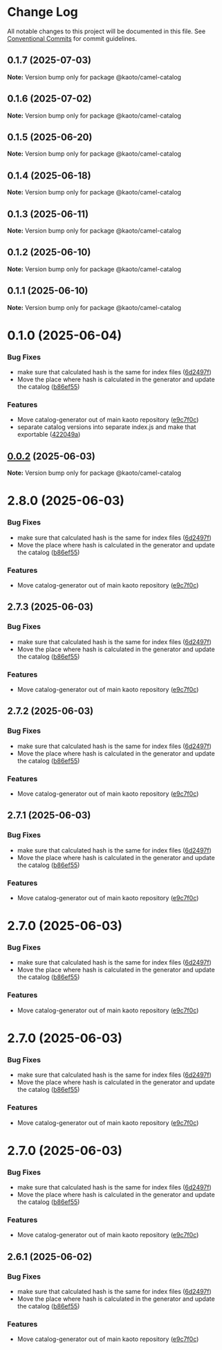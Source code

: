 # Change Log

All notable changes to this project will be documented in this file.
See [Conventional Commits](https://conventionalcommits.org) for commit guidelines.

## 0.1.7 (2025-07-03)

**Note:** Version bump only for package @kaoto/camel-catalog

## 0.1.6 (2025-07-02)

**Note:** Version bump only for package @kaoto/camel-catalog

## 0.1.5 (2025-06-20)

**Note:** Version bump only for package @kaoto/camel-catalog

## 0.1.4 (2025-06-18)

**Note:** Version bump only for package @kaoto/camel-catalog

## 0.1.3 (2025-06-11)

**Note:** Version bump only for package @kaoto/camel-catalog

## 0.1.2 (2025-06-10)

**Note:** Version bump only for package @kaoto/camel-catalog

## 0.1.1 (2025-06-10)

**Note:** Version bump only for package @kaoto/camel-catalog

# 0.1.0 (2025-06-04)

### Bug Fixes

* make sure that calculated hash is the same for index files ([6d2497f](https://github.com/KaotoIO/camel-catalog/commit/6d2497f43ba452731bcbc826f0a3d7c204af1cdd))
* Move the place where hash is calculated in the generator and update the catalog ([b86ef55](https://github.com/KaotoIO/camel-catalog/commit/b86ef5599d046863d0b45c6ecc1659fa74640f37))

### Features

* Move catalog-generator out of main kaoto repository ([e9c7f0c](https://github.com/KaotoIO/camel-catalog/commit/e9c7f0c83d58d440b7e883fa3da2f43a09e5b12a))
* separate catalog versions into separate index.js and make that exportable ([422049a](https://github.com/KaotoIO/camel-catalog/commit/422049a24412aca8ee8e608045f1a4893855aec2))

## [0.0.2](https://github.com/KaotoIO/camel-catalog/compare/@kaoto/camel-catalog@2.8.0...@kaoto/camel-catalog@0.0.2) (2025-06-03)

**Note:** Version bump only for package @kaoto/camel-catalog

# 2.8.0 (2025-06-03)

### Bug Fixes

* make sure that calculated hash is the same for index files ([6d2497f](https://github.com/KaotoIO/camel-catalog/commit/6d2497f43ba452731bcbc826f0a3d7c204af1cdd))
* Move the place where hash is calculated in the generator and update the catalog ([b86ef55](https://github.com/KaotoIO/camel-catalog/commit/b86ef5599d046863d0b45c6ecc1659fa74640f37))

### Features

* Move catalog-generator out of main kaoto repository ([e9c7f0c](https://github.com/KaotoIO/camel-catalog/commit/e9c7f0c83d58d440b7e883fa3da2f43a09e5b12a))

## 2.7.3 (2025-06-03)

### Bug Fixes

* make sure that calculated hash is the same for index files ([6d2497f](https://github.com/KaotoIO/camel-catalog/commit/6d2497f43ba452731bcbc826f0a3d7c204af1cdd))
* Move the place where hash is calculated in the generator and update the catalog ([b86ef55](https://github.com/KaotoIO/camel-catalog/commit/b86ef5599d046863d0b45c6ecc1659fa74640f37))

### Features

* Move catalog-generator out of main kaoto repository ([e9c7f0c](https://github.com/KaotoIO/camel-catalog/commit/e9c7f0c83d58d440b7e883fa3da2f43a09e5b12a))

## 2.7.2 (2025-06-03)

### Bug Fixes

* make sure that calculated hash is the same for index files ([6d2497f](https://github.com/KaotoIO/camel-catalog/commit/6d2497f43ba452731bcbc826f0a3d7c204af1cdd))
* Move the place where hash is calculated in the generator and update the catalog ([b86ef55](https://github.com/KaotoIO/camel-catalog/commit/b86ef5599d046863d0b45c6ecc1659fa74640f37))

### Features

* Move catalog-generator out of main kaoto repository ([e9c7f0c](https://github.com/KaotoIO/camel-catalog/commit/e9c7f0c83d58d440b7e883fa3da2f43a09e5b12a))

## 2.7.1 (2025-06-03)

### Bug Fixes

* make sure that calculated hash is the same for index files ([6d2497f](https://github.com/KaotoIO/camel-catalog/commit/6d2497f43ba452731bcbc826f0a3d7c204af1cdd))
* Move the place where hash is calculated in the generator and update the catalog ([b86ef55](https://github.com/KaotoIO/camel-catalog/commit/b86ef5599d046863d0b45c6ecc1659fa74640f37))

### Features

* Move catalog-generator out of main kaoto repository ([e9c7f0c](https://github.com/KaotoIO/camel-catalog/commit/e9c7f0c83d58d440b7e883fa3da2f43a09e5b12a))

# 2.7.0 (2025-06-03)

### Bug Fixes

* make sure that calculated hash is the same for index files ([6d2497f](https://github.com/KaotoIO/camel-catalog/commit/6d2497f43ba452731bcbc826f0a3d7c204af1cdd))
* Move the place where hash is calculated in the generator and update the catalog ([b86ef55](https://github.com/KaotoIO/camel-catalog/commit/b86ef5599d046863d0b45c6ecc1659fa74640f37))

### Features

* Move catalog-generator out of main kaoto repository ([e9c7f0c](https://github.com/KaotoIO/camel-catalog/commit/e9c7f0c83d58d440b7e883fa3da2f43a09e5b12a))

# 2.7.0 (2025-06-03)

### Bug Fixes

* make sure that calculated hash is the same for index files ([6d2497f](https://github.com/KaotoIO/camel-catalog/commit/6d2497f43ba452731bcbc826f0a3d7c204af1cdd))
* Move the place where hash is calculated in the generator and update the catalog ([b86ef55](https://github.com/KaotoIO/camel-catalog/commit/b86ef5599d046863d0b45c6ecc1659fa74640f37))

### Features

* Move catalog-generator out of main kaoto repository ([e9c7f0c](https://github.com/KaotoIO/camel-catalog/commit/e9c7f0c83d58d440b7e883fa3da2f43a09e5b12a))

# 2.7.0 (2025-06-03)

### Bug Fixes

* make sure that calculated hash is the same for index files ([6d2497f](https://github.com/KaotoIO/camel-catalog/commit/6d2497f43ba452731bcbc826f0a3d7c204af1cdd))
* Move the place where hash is calculated in the generator and update the catalog ([b86ef55](https://github.com/KaotoIO/camel-catalog/commit/b86ef5599d046863d0b45c6ecc1659fa74640f37))

### Features

* Move catalog-generator out of main kaoto repository ([e9c7f0c](https://github.com/KaotoIO/camel-catalog/commit/e9c7f0c83d58d440b7e883fa3da2f43a09e5b12a))

## 2.6.1 (2025-06-02)

### Bug Fixes

* make sure that calculated hash is the same for index files ([6d2497f](https://github.com/KaotoIO/camel-catalog/commit/6d2497f43ba452731bcbc826f0a3d7c204af1cdd))
* Move the place where hash is calculated in the generator and update the catalog ([b86ef55](https://github.com/KaotoIO/camel-catalog/commit/b86ef5599d046863d0b45c6ecc1659fa74640f37))

### Features

* Move catalog-generator out of main kaoto repository ([e9c7f0c](https://github.com/KaotoIO/camel-catalog/commit/e9c7f0c83d58d440b7e883fa3da2f43a09e5b12a))
